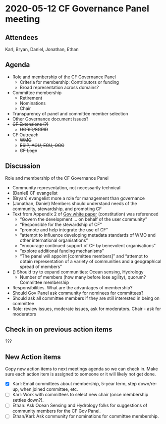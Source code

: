 # 2020-05-12 CF Governance Panel meeting 

## Attendees
Karl, Bryan, Daniel, Jonathan, Ethan

## Agenda
* Role and membership of the CF Governance Panel
  * Criteria for membership: Contributors or funding
  * Broad representation across domains?
* Committee membership
  * Retirement
  * Nominations
  * Chair
* Transparency of panel and committee member selection
* Other Governance document issues?
* ~~CF Extensions (?)~~
  * ~~UGRID/SGRID~~
* ~~CF Outreach~~
  * ~~WMO~~
  * ~~ESIP, AGU, EGU, OGC~~
  * ~~CF Logo~~

## Discussion
Role and membership of the CF Governance Panel
* Community representation, not necessarily technical
* (Daniel) CF evangelist
* (Bryan) evangelist more a role for management than governance
* (Jonathan, Daniel) Members should understand needs of the community, stewardship, and promoting CF
* Text from Appendix 2 of [Gov white paper](http://cfconventions.org/Data/cf-documents/cf-governance/cf2_whitepaper_final.pdf) (constitution) was referenced
  * “Govern the development … on behalf of the user community”
  * “Responsible for the stewardship of CF”
  * “promote and help integrate the use of CF”
  * “attempt to influence developing metadata standards of WMO and other international organisations”
  * “encourage continued support of CF by benevolent organisations”
  * “explore additional funding mechanisms”
  * “The panel will appoint [committee members]” and “attempt to obtain representation of a variety of communities and a geographical spread of members”
* () Should try to expand communities: Ocean sensing, Hydrology
  * Number of members (how many before lose agility), quorum?
Committee membership
* Responsibilities. What are the advantages of membership?
* Should Gov Panel ask community for nominees for committees?
* Should ask all committee members if they are still interested in being on committee
* Role: review issues, moderate issues, ask for moderators. Chair - ask for moderators

## Check in on previous action items
???

## New Action items
Copy new action items to next meetings agenda so we can check in. 
Make sure each action item is assigned to someone or it will likely not get done.

* [x] Karl: Email committees about membership, 5-year term, step down/re-up, when joined committee, etc.
* [ ] Karl: Work with committees to select new chair (once membership settles down?).
* [ ] Ethan: Ask Ocean Sensing and Hydrology folks for suggestions of community members for the CF Gov Panel.
* [ ] Ethan/Karl: Ask community for nominations for committee membership.

